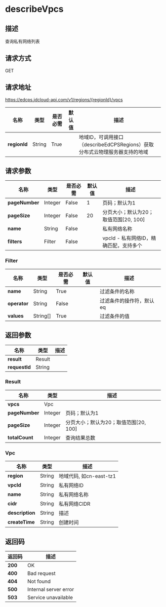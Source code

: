 # describeVpcs


## 描述
查询私有网络列表

## 请求方式
GET

## 请求地址
https://edcps.jdcloud-api.com/v1/regions/{regionId}/vpcs

|名称|类型|是否必需|默认值|描述|
|---|---|---|---|---|
|**regionId**|String|True| |地域ID，可调用接口（describeEdCPSRegions）获取分布式云物理服务器支持的地域|

## 请求参数
|名称|类型|是否必需|默认值|描述|
|---|---|---|---|---|
|**pageNumber**|Integer|False|1|页码；默认为1|
|**pageSize**|Integer|False|20|分页大小；默认为20；取值范围[20, 100]|
|**name**|String|False| |私有网络名称|
|**filters**|Filter|False| |vpcId - 私有网络ID，精确匹配，支持多个<br>|

### <a name="Filter">Filter</a>
|名称|类型|是否必需|默认值|描述|
|---|---|---|---|---|
|**name**|String|True| |过滤条件的名称|
|**operator**|String|False| |过滤条件的操作符，默认eq|
|**values**|String[]|True| |过滤条件的值|

## 返回参数
|名称|类型|描述|
|---|---|---|
|**result**|Result| |
|**requestId**|String| |

### <a name="Result">Result</a>
|名称|类型|描述|
|---|---|---|
|**vpcs**|Vpc| |
|**pageNumber**|Integer|页码；默认为1|
|**pageSize**|Integer|分页大小；默认为20；取值范围[20, 100]|
|**totalCount**|Integer|查询结果总数|
### <a name="Vpc">Vpc</a>
|名称|类型|描述|
|---|---|---|
|**region**|String|地域代码, 如cn-east-tz1|
|**vpcId**|String|私有网络ID|
|**name**|String|私有网络名称|
|**cidr**|String|私有网络CIDR|
|**description**|String|描述|
|**createTime**|String|创建时间|

## 返回码
|返回码|描述|
|---|---|
|**200**|OK|
|**400**|Bad request|
|**404**|Not found|
|**500**|Internal server error|
|**503**|Service unavailable|

